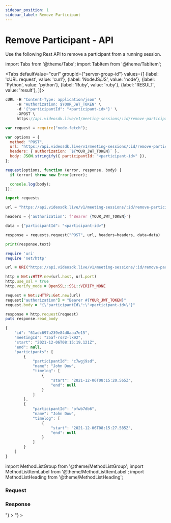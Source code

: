 ```yaml
---
sidebar_position: 1
sidebar_label: Remove Participant
---
```


# Remove Participant - API

Use the following Rest API to remove a participant from a running session.

import Tabs from '@theme/Tabs';
import TabItem from '@theme/TabItem';

<Tabs
defaultValue="curl"
groupId={"server-group-id"}
values={[
{label: 'cURL request', value: 'curl'},
{label: 'NodeJS/JS', value: 'node'},
{label: 'Python', value: 'python'},
{label: 'Ruby', value: 'ruby'},
{label: 'RESULT', value: 'result'},
]}>
<TabItem value="curl">

```js
cURL -H "Content-Type: application/json" \
     -H "Authorization: $YOUR_JWT_TOKEN" \
     -d '{"participantId": "<participant-id>"}' \
     -XPOST \
     https://api.videosdk.live/v1/meeting-sessions/:id/remove-participant
```

</TabItem>
<TabItem value="node">

```js
var request = require("node-fetch");

var options = {
  method: "POST",
  url: "https://api.videosdk.live/v1/meeting-sessions/:id/remove-participant",
  headers: { authorization: `${YOUR_JWT_TOKEN}` },
  body: JSON.stringify({ participantId: "<participant-id>" }),
};

request(options, function (error, response, body) {
  if (error) throw new Error(error);

  console.log(body);
});
```

</TabItem>
<TabItem value="python">

```python
import requests

url = "https://api.videosdk.live/v1/meeting-sessions/:id/remove-participant"

headers = {'authorization': f'Bearer {YOUR_JWT_TOKEN}'}

data = {"participantId": "<participant-id>"}

response = requests.request("POST", url, headers=headers, data=data)

print(response.text)
```

</TabItem>
<TabItem value="ruby">

```ruby
require 'uri'
require 'net/http'

url = URI("https://api.videosdk.live/v1/meeting-sessions/:id/remove-participant")

http = Net::HTTP.new(url.host, url.port)
http.use_ssl = true
http.verify_mode = OpenSSL::SSL::VERIFY_NONE

request = Net::HTTP::Get.new(url)
request["authorization"] = "Bearer #{YOUR_JWT_TOKEN}"
request.body = "{\"participantId\":\"<participant-id>\"}"

response = http.request(request)
puts response.read_body
```

</TabItem>

<TabItem value="result">

```js
{
    "id": "61adc697a239e84d0aaa7e15",
    "meetingId": "25af-rsr2-lk92",
    "start": "2021-12-06T08:15:19.121Z",
    "end": null,
    "participants": [
        {
            "participantId": "c7wgj9sd",
            "name": "John Dow",
            "timelog": [
                {
                    "start": "2021-12-06T08:15:20.565Z",
                    "end": null
                }
            ]
        },
        {
            "participantId": "ofwb7db6",
            "name": "John Dow",
            "timelog": [
                {
                    "start": "2021-12-06T08:15:27.585Z",
                    "end": null
                }
            ]
        }
    ]
}
```

</TabItem>
</Tabs>

import MethodListGroup from '@theme/MethodListGroup';
import MethodListItemLabel from '@theme/MethodListItemLabel';
import MethodListHeading from '@theme/MethodListHeading';

### Request

<MethodListGroup>
    <MethodListGroup>
      <MethodListHeading heading="Path Parameters" />
      <MethodListItemLabel name="id" option={"session-id"} type={"string"} />
    </MethodListGroup>
</MethodListGroup>

### Response

<MethodListGroup>
  <MethodListItemLabel name="__response"  type={"object"} >
    <MethodListGroup>
    <MethodListHeading heading="Properties" />
          <MethodListItemLabel name="id"  type={"string"} />
          <MethodListItemLabel name="meetingId"  type={"string"} />
          <MethodListItemLabel name="start"  type={"date"} />
          <MethodListItemLabel name="end"  type={"date"} />
          <MethodListItemLabel name="participants" type={"Array<object>"} >
            <MethodListGroup>
              <MethodListItemLabel name="participantId"  type={"string"} />
              <MethodListItemLabel name="name"  type={"string"} />
               <MethodListItemLabel name="timelog" type={"Array<object>"} >
               <MethodListGroup>
                    <MethodListItemLabel name="start"  type={"date"} />
                    <MethodListItemLabel name="end"  type={"date"} />
                </MethodListGroup>
                </MethodListItemLabel>
            </MethodListGroup>
          </MethodListItemLabel>
    </MethodListGroup>
  </MethodListItemLabel>
</MethodListGroup>
